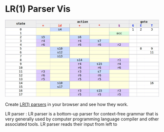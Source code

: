 # LR(1) Parser Vis

![LR(1) Parser Vis: sample parse table](src/images/sample-parse-table.jpg)

Create [LR(1) parsers](https://en.wikipedia.org/wiki/Canonical_LR_parser) in your browser and see how they work.

LR parser : LR parser is a bottom-up parser for context-free grammar that is very generally used by computer programming language compiler and other associated tools. LR parser reads their input from left to 